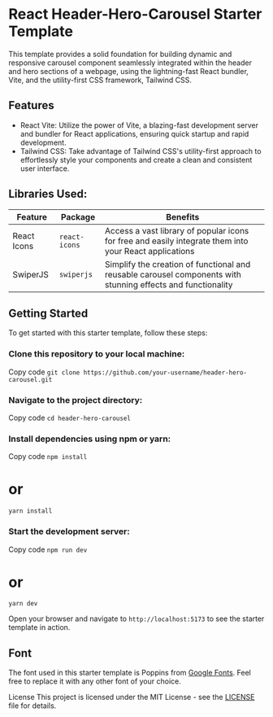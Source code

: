 # React Header-Hero-Carousel Starter Template
This template provides a solid foundation for building dynamic and responsive carousel component seamlessly integrated within the header and hero sections of a webpage, using the lightning-fast React bundler, Vite, and the utility-first CSS framework, Tailwind CSS.

## Features
- React Vite: Utilize the power of Vite, a blazing-fast development server and bundler for React applications, ensuring quick startup and rapid development.
- Tailwind CSS: Take advantage of Tailwind CSS's utility-first approach to effortlessly style your components and create a clean and consistent user interface.

## Libraries Used:
| Feature  | Package | Benefits |
| ------------- | ------------- | ------------- |
| React Icons |  `react-icons` | Access a vast library of popular icons for free and easily integrate them into your React applications |
| SwiperJS | `swiperjs`  | Simplify the creation of functional and reusable carousel components with stunning effects and functionality  |


## Getting Started
To get started with this starter template, follow these steps:

### Clone this repository to your local machine:

Copy code
`git clone https://github.com/your-username/header-hero-carousel.git`

### Navigate to the project directory:

Copy code
`cd header-hero-carousel`

### Install dependencies using npm or yarn:

Copy code
`npm install`
# or
`yarn install`

### Start the development server:

Copy code
`npm run dev`
# or
`yarn dev`

Open your browser and navigate to `http://localhost:5173` to see the starter template in action.


## Font
The font used in this starter template is Poppins from [Google Fonts](https://fonts.google.com/). Feel free to replace it with any other font of your choice.

License
This project is licensed under the MIT License - see the [LICENSE](https://github.com/Adedeji-Taiwo/Header-Hero-Carousel-Starter-Template/blob/main/LICENSE) file for details.



